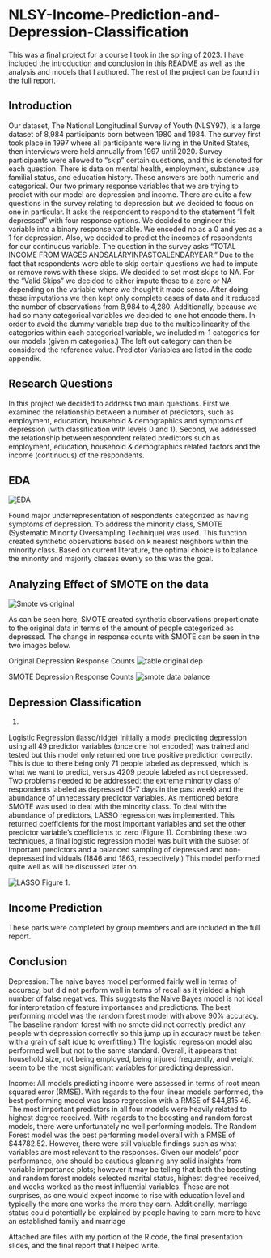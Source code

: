 # NLSY-Income-Prediction-and-Depression-Classification

This was a final project for a course I took in the spring of 2023. I have included the introduction and conclusion in this README as well as the analysis and models that I authored. The rest of the project can be found in the full report.

## Introduction
 Our dataset, The National Longitudinal Survey of Youth (NLSY97), is a large dataset of 8,984 participants born between
 1980 and 1984. The survey first took place in 1997 where all participants were living in the United States, then interviews
 were held annually from 1997 until 2020. Survey participants were allowed to “skip” certain questions, and this is denoted
 for each question. There is data on mental health, employment, substance use, familial status, and education history. These
 answers are both numeric and categorical.
 Our two primary response variables that we are trying to predict with our model are depression and income. There are
 quite a few questions in the survey relating to depression but we decided to focus on one in particular. It asks the
 respondent to respond to the statement “I felt depressed” with four response options. We decided to engineer this variable
 into a binary response variable. We encoded no as a 0 and yes as a 1 for depression. Also, we decided to predict the
 incomes of respondents for our continuous variable. The question in the survey asks “TOTAL INCOME FROM WAGES
 ANDSALARYINPASTCALENDARYEAR.”
 Due to the fact that respondents were able to skip certain questions we had to impute or remove rows with these skips. We
 decided to set most skips to NA. For the “Valid Skips” we decided to either impute these to a zero or NA depending on the
 variable where we thought it made sense. After doing these imputations we then kept only complete cases of data and it
 reduced the number of observations from 8,984 to 4,280. Additionally, because we had so many categorical variables we
 decided to one hot encode them. In order to avoid the dummy variable trap due to the multicollinearity of the categories
 within each categorical variable, we included m-1 categories for our models (given m categories.) The left out category
 can then be considered the reference value. Predictor Variables are listed in the code appendix.

## Research Questions
 In this project we decided to address two main questions. First we examined the relationship between a number of
 predictors, such as employment, education, household & demographics and symptoms of depression (with classification
 with levels 0 and 1). Second, we addressed the relationship between respondent related predictors such as employment,
 education, household & demographics related factors and the income (continuous) of the respondents.

 ## EDA
![EDA](https://github.com/Owenp25/NLSY-Income-Prediction-and-Depression-Classification/assets/77632947/0b5caed7-1167-4089-b4d8-ccb06029ff8d)

Found major underrepresentation of respondents categorized as having symptoms of depression. To address the minority class, SMOTE (Systematic Minority Oversampling Technique) was used. 
This function created synthetic observations based on k nearest neighbors within the minority class. Based on current literature, the optimal choice is to balance the minority and majority classes evenly so this was the goal.

## Analyzing Effect of SMOTE on the data

![Smote vs original](https://github.com/Owenp25/NLSY-Income-Prediction-and-Depression-Classification/assets/77632947/8d517abe-16a0-4dee-a55d-4a78034fa8ff)

As can be seen here, SMOTE created synthetic observations proportionate to the original data in terms of the amount of people categorized as depressed. The change in response counts with SMOTE can be seen in the two images below. 

Original Depression Response Counts
![table original dep](https://github.com/Owenp25/NLSY-Income-Prediction-and-Depression-Classification/assets/77632947/bbea277f-cbd2-4de0-b1a4-01a750be8ba0)

SMOTE Depression Response Counts
![smote data balance](https://github.com/Owenp25/NLSY-Income-Prediction-and-Depression-Classification/assets/77632947/ebb3a58f-97ca-43f3-bac4-acdc852bfb1d)

## Depression Classification
 1.
 Logistic Regression (lasso/ridge)
 Initially a model predicting depression using all 49 predictor variables (once one hot encoded) was trained and tested but
 this model only returned one true positive prediction correctly. This is due to there being only 71 people labeled as
 depressed, which is what we want to predict, versus 4209 people labeled as not depressed. Two problems needed to be
 addressed: the extreme minority class of respondents labeled as depressed (5-7 days in the past week) and the abundance
 of unnecessary predictor variables. As mentioned before, SMOTE was used to deal with the minority class. To deal with
 the abundance of predictors, LASSO regression was implemented. This returned coefficients for the most important
 variables and set the other predictor variable’s coefficients to zero (Figure 1). Combining these two techniques, a final
 logistic regression model was built with the subset of important predictors and a balanced sampling of depressed and
 non-depressed individuals (1846 and 1863, respectively.) This model performed quite well as will be discussed later on.

![LASSO](https://github.com/Owenp25/NLSY-Income-Prediction-and-Depression-Classification/assets/77632947/89f89194-4bee-4061-94f3-6e1ea1152d34)
Figure 1.





## Income Prediction

These parts were completed by group members and are included in the full report.

## Conclusion
 Depression:
 The naive bayes model performed fairly well in terms of accuracy, but did not perform well in terms of recall as it yielded
 a high number of false negatives. This suggests the Naive Bayes model is not ideal for interpretation of feature
 importances and predictions. The best performing model was the random forest model with above 90% accuracy. The
 baseline random forest with no smote did not correctly predict any people with depression correctly so this jump up in
 accuracy must be taken with a grain of salt (due to overfitting.) The logistic regression model also performed well but not
 to the same standard. Overall, it appears that household size, not being employed, being injured frequently, and weight
 seem to be the most significant variables for predicting depression.
 
 Income:
 All models predicting income were assessed in terms of root mean squared error (RMSE). With regards to the four linear
 models performed, the best performing model was lasso regression with a RMSE of $44,815.46. The most important
predictors in all four models were heavily related to highest degree received. With regards to the boosting and random
 forest models, there were unfortunately no well performing models. The Random Forest model was the best performing
 model overall with a RMSE of $44782.52. However, there were still valuable findings such as what variables are most
 relevant to the responses. Given our models’ poor performance, one should be cautious gleaning any solid insights from
 variable importance plots; however it may be telling that both the boosting and random forest models selected marital
 status, highest degree received, and weeks worked as the most influential variables. These are not surprises, as one would
 expect income to rise with education level and typically the more one works the more they earn. Additionally, marriage
 status could potentially be explained by people having to earn more to have an established family and marriage

Attached are files with my portion of the R code, the final presentation slides, and the final report that I helped write.
